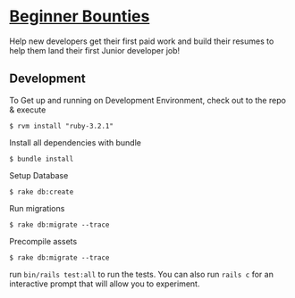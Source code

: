 # [Beginner Bounties](https://beginnerbounties.com)

Help new developers get their first paid work and build their resumes to help them land their first Junior developer job!

## Development


To Get up and running on Development Environment, check out to the repo & execute

	$ rvm install "ruby-3.2.1"

Install all dependencies with bundle

	$ bundle install

Setup Database

	$ rake db:create

Run migrations

	$ rake db:migrate --trace

Precompile assets

	$ rake db:migrate --trace



run `bin/rails test:all` to run the tests. You can also run `rails c` for an interactive prompt that will allow you to experiment.